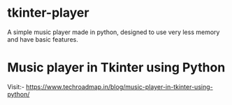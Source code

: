 # tkinter-player
A simple music player made in python, designed to use very less memory and have basic features.

# Music player in Tkinter using Python

Visit:- https://www.techroadmap.in/blog/music-player-in-tkinter-using-python/
